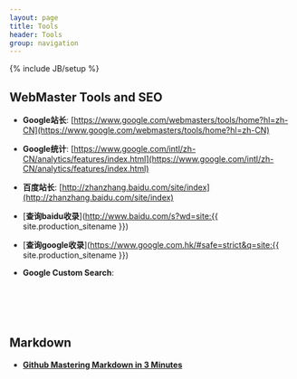 ```yaml
---
layout: page
title: Tools
header: Tools
group: navigation
---
```

{% include JB/setup %}

WebMaster Tools and SEO
--------------------------------------------

* **Google站长**: [https://www.google.com/webmasters/tools/home?hl=zh-CN](https://www.google.com/webmasters/tools/home?hl=zh-CN)
* **Google统计**: [https://www.google.com/intl/zh-CN/analytics/features/index.html](https://www.google.com/intl/zh-CN/analytics/features/index.html)
* **百度站长**: [http://zhanzhang.baidu.com/site/index](http://zhanzhang.baidu.com/site/index)

* [**查询baidu收录**](http://www.baidu.com/s?wd=site:{{ site.production_sitename }})
* [**查询google收录**](https://www.google.com.hk/#safe=strict&q=site:{{ site.production_sitename }})

* **Google Custom Search**:

<div style="min-height: 60px">
  <script>
    (function() {
      var cx = '006165143324030486447:pv_xqhov6vo';
      var gcse = document.createElement('script');
      gcse.type = 'text/javascript';
      gcse.async = true;
      gcse.src = 'https://cse.google.com/cse.js?cx=' + cx;
      var s = document.getElementsByTagName('script')[0];
      s.parentNode.insertBefore(gcse, s);
    })();
  </script>
  <gcse:search></gcse:search>
</div>


Markdown
---------------------------------------------

* [**Github Mastering Markdown in 3 Minutes**](https://guides.github.com/features/mastering-markdown/)
